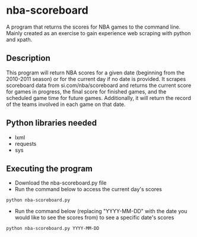 # nba-scoreboard
A program that returns the scores for NBA games to the command line.
Mainly created as an exercise to gain experience web scraping with python and xpath.

## Description
This program will return NBA scores for a given date (beginning from the 2010-2011 season) or for the current day if no date is provided. It scrapes scoreboard data from si.com/nba/scoreboard and returns the current score for games in progress, the final score for finished games, and the scheduled game time for future games. Additionally, it will return the record of the teams involved in each game on that date.

## Python libraries needed
* lxml
* requests
* sys

## Executing the program
* Download the nba-scoreboard.py file
* Run the command below to access the current day's scores
```
python nba-scoreboard.py
```
* Run the command below (replacing "YYYY-MM-DD" with the date you would like to see the scores from) to see a specific date's scores
```
python nba-scoreboard.py YYYY-MM-DD
```
